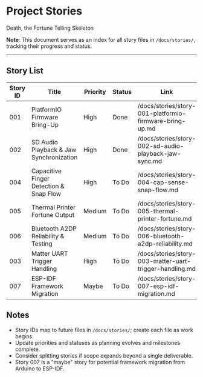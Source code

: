 # Project Stories

Death, the Fortune Telling Skeleton

**Note**: This document serves as an index for all story files in `/docs/stories/`, tracking their progress and status.

---

## Story List
| Story ID | Title                                   | Priority | Status | Link                                                   |
|----------|-----------------------------------------|----------|--------|--------------------------------------------------------|
| 001      | PlatformIO Firmware Bring-Up            | High     | Done   | /docs/stories/story-001-platformio-firmware-bring-up.md |
| 002      | SD Audio Playback & Jaw Synchronization | High     | Done   | /docs/stories/story-002-sd-audio-playback-jaw-sync.md   |
| 004      | Capacitive Finger Detection & Snap Flow | High     | To Do  | /docs/stories/story-004-cap-sense-snap-flow.md          |
| 005      | Thermal Printer Fortune Output          | Medium   | To Do  | /docs/stories/story-005-thermal-printer-fortune.md      |
| 006      | Bluetooth A2DP Reliability & Testing    | Medium   | To Do  | /docs/stories/story-006-bluetooth-a2dp-reliability.md   |
| 003      | Matter UART Trigger Handling            | High     | To Do  | /docs/stories/story-003-matter-uart-trigger-handling.md |
| 007      | ESP-IDF Framework Migration              | Maybe    | To Do  | /docs/stories/story-007-esp-idf-migration.md           |

## Notes
- Story IDs map to future files in `/docs/stories/`; create each file as work begins.
- Update priorities and statuses as planning evolves and milestones complete.
- Consider splitting stories if scope expands beyond a single deliverable.
- Story 007 is a "maybe" story for potential framework migration from Arduino to ESP-IDF.
